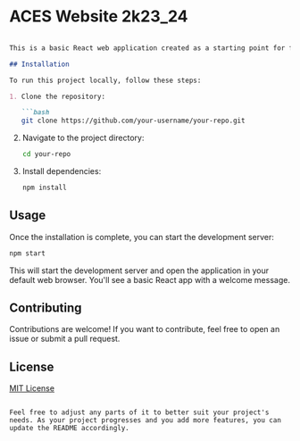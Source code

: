 # ACES Website 2k23_24

```markdown

This is a basic React web application created as a starting point for further development.

## Installation

To run this project locally, follow these steps:

1. Clone the repository:

   ```bash
   git clone https://github.com/your-username/your-repo.git
   ```

2. Navigate to the project directory:

   ```bash
   cd your-repo
   ```

3. Install dependencies:

   ```bash
   npm install
   ```

## Usage

Once the installation is complete, you can start the development server:

```bash
npm start
```

This will start the development server and open the application in your default web browser. You'll see a basic React app with a welcome message.

## Contributing

Contributions are welcome! If you want to contribute, feel free to open an issue or submit a pull request.

## License

[MIT License](LICENSE)
```

Feel free to adjust any parts of it to better suit your project's needs. As your project progresses and you add more features, you can update the README accordingly.
